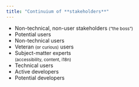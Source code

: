 ```yaml
---
title: "Continuium of **stakeholders**"
---
```


* Non-technical, non-user stakeholders <small>(“the boss”)</small>
* Potential users
* Non-technical users
* Veteran <small>(or curious)</small> users
* Subject-matter experts <br /><small>(accessibility, content, i18n)</small>
* Technical users
* Active developers
* Potential developers

